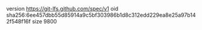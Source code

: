version https://git-lfs.github.com/spec/v1
oid sha256:6ee457dbb55d85914a9c5bf303986b1d8c312edd229ea8e25a97b142f548f16f
size 9800
